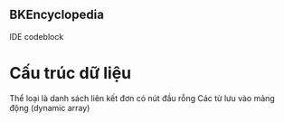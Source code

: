 ## BKEncyclopedia
IDE codeblock

# Cấu trúc dữ liệu
Thể loại là danh sách liên kết đơn có nút đầu rỗng
Các từ lưu vào mảng động (dynamic array)
